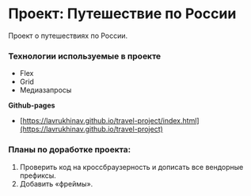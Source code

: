 # Проект: Путешествие по России
Проект о путешествиях по России.

### Технологии используемые в проекте
* Flex
* Grid
* Медиазапросы


**Github-pages**

* [https://lavrukhinav.github.io/travel-project/index.html](https://lavrukhinav.github.io/travel-project)


### __Планы по доработке проекта:__
1. Проверить код на кроссбраузерность и дописать все вендорные префиксы.
2. Добавить «фреймы».
